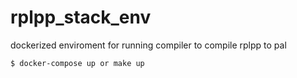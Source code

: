 # rplpp_stack_env
dockerized enviroment for running compiler to compile rplpp to pal

```
$ docker-compose up or make up
```
